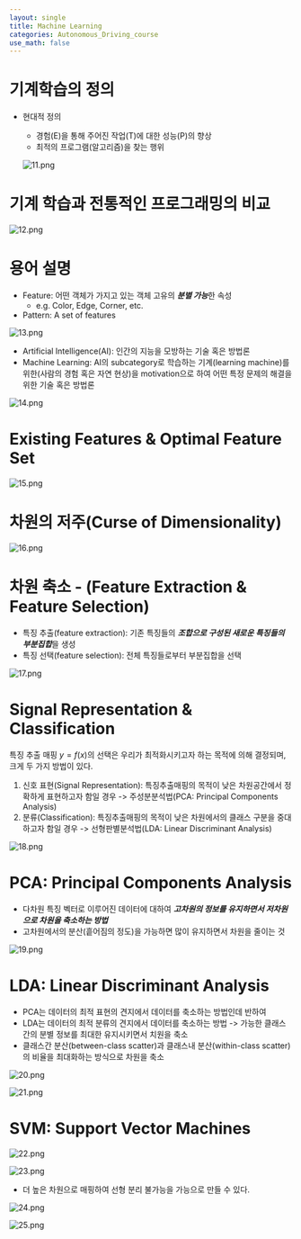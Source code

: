 ```yaml
---
layout: single
title: Machine Learning
categories: Autonomous_Driving_course
use_math: false
---
```


# 기계학습의 정의
* 현대적 정의
    * 경험(E)을 통해 주어진 작업(T)에 대한 성능(P)의 향상
    * 최적의 프로그램(알고리즘)을 찾는 행위

    ![11.png](../../../images/Autonomous_Driving/Week11/11.png)
    <br>

# 기계 학습과 전통적인 프로그래밍의 비교

![12.png](../../../images/Autonomous_Driving/Week11/12.png)
<br>

# 용어 설명
* Feature: 어떤 객체가 가지고 있는 객체 고유의 ***분별 가능***한 속성
    * e.g. Color, Edge, Corner, etc.
* Pattern: A set of features

![13.png](../../../images/Autonomous_Driving/Week11/13.png)
<br>

* Artificial Intelligence(AI): 인간의 지능을 모방하는 기술 혹은 방법론
* Machine Learning: AI의 subcategory로 학습하는 기계(learning machine)를 위한(사람의 경험 혹은 자연 현상)을 motivation으로 하여 어떤 특정 문제의 해결을 위한 기술 혹은 방법론

![14.png](../../../images/Autonomous_Driving/Week11/14.png)
<br>


# Existing Features & Optimal Feature Set

![15.png](../../../images/Autonomous_Driving/Week11/15.png)
<br>

# 차원의 저주(Curse of Dimensionality)

![16.png](../../../images/Autonomous_Driving/Week11/16.png)
<br>

# 차원 축소 - (Feature Extraction & Feature Selection)
* 특징 추출(feature extraction): 기존 특징들의 ***조합으로 구성된 새로운 특징들의 부분집합***을 생성
* 특징 선택(feature selection): 전체 특징들로부터 부분집합을 선택

![17.png](../../../images/Autonomous_Driving/Week11/17.png)
<br>

# Signal Representation & Classification
특징 추출 매핑 $y=f(x)$의 선택은 우리가 최적화시키고자 하는 목적에 의해 결정되며, 크게 두 가지 방법이 있다.
1. 신호 표현(Signal Representation): 특징추출매핑의 목적이 낮은 차원공간에서 정확하게 표현하고자 함일 경우 -> 주성분분석법(PCA: Principal Components Analysis)
2. 분류(Classification): 특징추출매핑의 목적이 낮은 차원에서의 클래스 구분을 중대하고자 함일 경우 -> 선형판별분석법(LDA: Linear Discriminant Analysis)

![18.png](../../../images/Autonomous_Driving/Week11/18.png)
<br>

# PCA: Principal Components Analysis
* 다차원 특징 벡터로 이루어진 데이터에 대하여 ***고차원의 정보를 유지하면서 저차원으로 차원을 축소하는 방법***
* 고차원에서의 분산(흩어짐의 정도)을 가능하면 많이 유지하면서 차원을 줄이는 것

![19.png](../../../images/Autonomous_Driving/Week11/19.png)
<br>

# LDA: Linear Discriminant Analysis
* PCA는 데이터의 최적 표현의 견지에서 데이터를 축소하는 방법인데 반하여
* LDA는 데이터의 최적 분류의 견지에서 데이터를 축소하는 방법 -> 가능한 클래스간의 분별 정보를 최대한 유지시키면서 치원을 축소
* 클래스간 분산(between-class scatter)과 클래스내 분산(within-class scatter)의 비율을 최대화하는 방식으로 차원을 축소

![20.png](../../../images/Autonomous_Driving/Week11/20.png)
<br>

![21.png](../../../images/Autonomous_Driving/Week11/21.png)
<br>

# SVM: Support Vector Machines

![22.png](../../../images/Autonomous_Driving/Week11/22.png)
<br>

![23.png](../../../images/Autonomous_Driving/Week11/23.png)
<br>

* 더 높은 차원으로 매핑하여 선형 분리 불가능을 가능으로 만들 수 있다.

![24.png](../../../images/Autonomous_Driving/Week11/24.png)
<br>

![25.png](../../../images/Autonomous_Driving/Week11/25.png)
<br>

